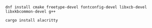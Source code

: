 ```shell
dnf install cmake freetype-devel fontconfig-devel libxcb-devel libxkbcommon-devel g++
```

```bash
cargo install alacritty
```
